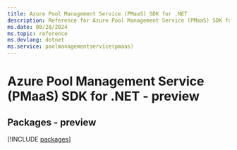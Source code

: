 ```yaml
---
title: Azure Pool Management Service (PMaaS) SDK for .NET
description: Reference for Azure Pool Management Service (PMaaS) SDK for .NET
ms.date: 08/28/2024
ms.topic: reference
ms.devlang: dotnet
ms.service: poolmanagementservice(pmaas)
---
```

# Azure Pool Management Service (PMaaS) SDK for .NET - preview
## Packages - preview
[!INCLUDE [packages](pool-management-service-(pmaas)-index.md)]